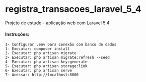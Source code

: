 # registra_transacoes_laravel_5_4

Projeto de estudo - aplicação web com Laravel 5.4

#### Instruções:
    1- Configurar .env para conexão com banco de dados
    1- Executar: composer install
    2- Executar: php artisan migrate
    3- Executar: php artisan migrate:refresh --seed
    4- Executar: php artisan key:generate
    5- Executar: php artisan storage:link
    6- Executar: php artisan serve
    7- Acessar: http://localhost:8000
